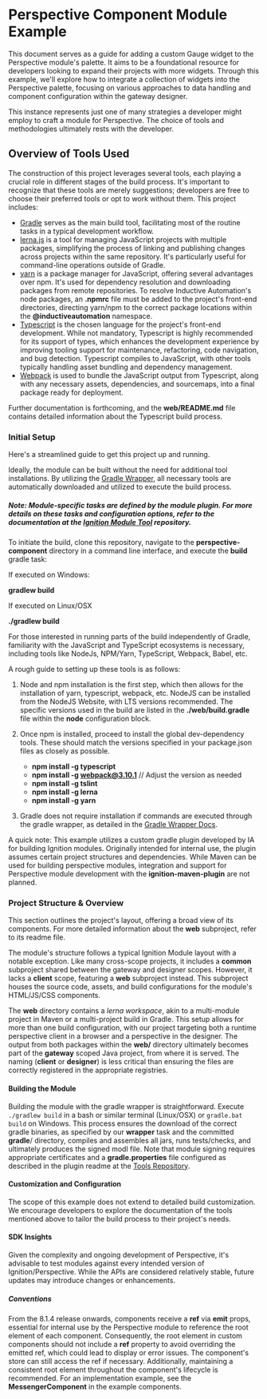 # Perspective Component Module Example

This document serves as a guide for adding a custom Gauge widget to the Perspective module's palette. It aims to be a foundational resource for developers looking to expand their projects with more widgets. Through this example, we'll explore how to integrate a collection of widgets into the Perspective palette, focusing on various approaches to data handling and component configuration within the gateway designer.

This instance represents just one of many strategies a developer might employ to craft a module for Perspective. The choice of tools and methodologies ultimately rests with the developer.

## Overview of Tools Used

The construction of this project leverages several tools, each playing a crucial role in different stages of the build process. It's important to recognize that these tools are merely suggestions; developers are free to choose their preferred tools or opt to work without them. This project includes:

* [Gradle](https://gradle.org/) serves as the main build tool, facilitating most of the routine tasks in a typical development workflow.
* [lerna.js](https://lerna.js.org/) is a tool for managing JavaScript projects with multiple packages, simplifying the process of linking and publishing changes across projects within the same repository. It's particularly useful for command-line operations outside of Gradle.
* [yarn](https://yarnpkg.com/) is a package manager for JavaScript, offering several advantages over npm. It's used for dependency resolution and downloading packages from remote repositories. To resolve Inductive Automation's node packages, an **.npmrc** file must be added to the project's front-end directories, directing yarn/npm to the correct package locations within the **@inductiveautomation** namespace.
* [Typescript](https://www.typescriptlang.org/) is the chosen language for the project's front-end development. While not mandatory, Typescript is highly recommended for its support of types, which enhances the development experience by improving tooling support for maintenance, refactoring, code navigation, and bug detection. Typescript compiles to JavaScript, with other tools typically handling asset bundling and dependency management.
* [Webpack](https://webpack.js.org/) is used to bundle the JavaScript output from Typescript, along with any necessary assets, dependencies, and sourcemaps, into a final package ready for deployment.

Further documentation is forthcoming, and the **web/README.md** file contains detailed information about the Typescript build process.

### Initial Setup

Here's a streamlined guide to get this project up and running.

Ideally, the module can be built without the need for additional tool installations. By utilizing the [Gradle Wrapper](https://docs.gradle.org/current/userguide/gradle_wrapper.html), all necessary tools are automatically downloaded and utilized to execute the build process.

##### Note: Module-specific tasks are defined by the module plugin. For more details on these tasks and configuration options, refer to the documentation at the [Ignition Module Tool](https://github.com/inductiveautomation/ignition-module-tools) repository.

To initiate the build, clone this repository, navigate to the **perspective-component** directory in a command line interface, and execute the **build** gradle task:

If executed on Windows:

**gradlew build**

If executed on Linux/OSX

**./gradlew build**


For those interested in running parts of the build independently of Gradle, familiarity with the JavaScript and TypeScript ecosystems is necessary, including tools like NodeJs, NPM/Yarn, TypeScript, Webpack, Babel, etc.

A rough guide to setting up these tools is as follows:

1. Node and npm installation is the first step, which then allows for the installation of yarn, typescript, webpack, etc. NodeJS can be installed from the NodeJS Website, with LTS versions recommended. The specific versions used in the build are listed in the **./web/build.gradle** file within the **node** configuration block.
2. Once npm is installed, proceed to install the global dev-dependency tools. These should match the versions specified in your package.json files as closely as possible.

    * **npm install -g typescript**
    * **npm install -g webpack@3.10.1** // Adjust the version as needed
    * **npm install -g tslint**
    * **npm install -g lerna**
    * **npm install -g yarn**

3. Gradle does not require installation if commands are executed through the gradle wrapper, as detailed in the [Gradle Wrapper Docs](https://docs.gradle.org/current/userguide/gradle_wrapper.html).

A quick note: This example utilizes a custom gradle plugin developed by IA for building Ignition modules. Originally intended for internal use, the plugin assumes certain project structures and dependencies. While Maven can be used for building perspective modules, integration and support for Perspective module development with the **ignition-maven-plugin** are not planned.

### Project Structure & Overview

This section outlines the project's layout, offering a broad view of its components. For more detailed information about the **web** subproject, refer to its readme file.

The module's structure follows a typical Ignition Module layout with a notable exception. Like many cross-scope projects, it includes a **common** subproject shared between the gateway and designer scopes. However, it lacks a **client** scope, featuring a **web** subproject instead. This subproject houses the source code, assets, and build configurations for the module's HTML/JS/CSS components.

The **web** directory contains a _lerna workspace_, akin to a multi-module project in Maven or a multi-project build in Gradle. This setup allows for more than one build configuration, with our project targeting both a runtime perspective client in a browser and a perspective in the designer. The output from both packages within the **web/** directory ultimately becomes part of the **gateway** scoped Java project, from where it is served. The naming (**client** or **designer**) is less critical than ensuring the files are correctly registered in the appropriate registries.

#### Building the Module

Building the module with the gradle wrapper is straightforward. Execute `./gradlew build` in a bash or similar terminal (Linux/OSX) or `gradle.bat build` on Windows. This process ensures the download of the correct gradle binaries, as specified by our **wrapper** task and the committed **gradle**/ directory, compiles and assembles all jars, runs tests/checks, and ultimately produces the signed modl file. Note that module signing requires appropriate certificates and a **gradle.properties** file configured as described in the plugin readme at the [Tools Repository](https://github.com/inductiveautomation/ignition-module-tools).

#### Customization and Configuration

The scope of this example does not extend to detailed build customization. We encourage developers to explore the documentation of the tools mentioned above to tailor the build process to their project's needs.

#### SDK Insights

Given the complexity and ongoing development of Perspective, it's advisable to test modules against every intended version of Ignition/Perspective. While the APIs are considered relatively stable, future updates may introduce changes or enhancements.

##### Conventions

From the 8.1.4 release onwards, components receive a **ref** via **emit** props, essential for internal use by the Perspective module to reference the root element of each component. Consequently, the root element in custom components should not include a **ref** property to avoid overriding the emitted ref, which could lead to display or error issues. The component's store can still access the ref if necessary. Additionally, maintaining a consistent root element throughout the component's lifecycle is recommended. For an implementation example, see the **MessengerComponent** in the example components.
